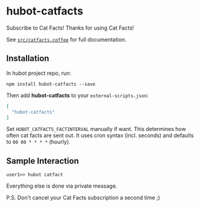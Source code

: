 # hubot-catfacts

Subscribe to Cat Facts! Thanks for using Cat Facts!

See [`src/catfacts.coffee`](src/catfacts.coffee) for full documentation.

## Installation

In hubot project repo, run:

`npm install hubot-catfacts --save`

Then add **hubot-catfacts** to your `external-scripts.json`:

```json
[
  "hubot-catfacts"
]
```

Set `HUBOT_CATFACTS_FACTINTERVAL` manually if want. This determines how often cat facts are sent out. It uses cron syntax (incl. seconds) and defaults to `00 00 * * * *` (hourly).

## Sample Interaction

```
user1>> hubot catfact
```

Everything else is done via private message.

P.S. Don't cancel your Cat Facts subscription a second time ;)
